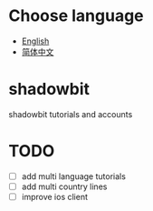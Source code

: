 # Choose language
- [English](./en_index.md "English tutorials")
- [简体中文](./cn_index.md "中文版")

# shadowbit
shadowbit tutorials and accounts

# TODO
- [ ] add multi language tutorials
- [ ] add multi country lines
- [ ] improve ios client

